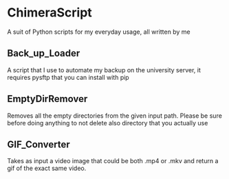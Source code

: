 # ChimeraScript
A suit of Python scripts for my everyday usage, all written by me

## Back_up_Loader
A script that I use to automate my backup on the university server, it requires pysftp that you can install with pip

## EmptyDirRemover
Removes all the empty directories from the given input path. Please be sure before doing anything to not delete also directory that you actually use

## GIF_Converter
Takes as input a video image that could be both .mp4 or .mkv and return a gif of the exact same video.
